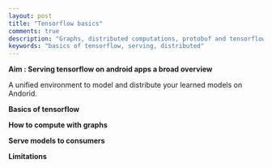 ```yaml
---
layout: post
title: "Tensorflow basics"
comments: true
description: "Graphs, distributed computations, protobuf and tensorflow serving"
keywords: "basics of tensorflow, serving, distributed"
---
```


**Aim : Serving tensorflow on android apps a broad overview**

A unified environment to model and distribute your learned models on Andorid.

**Basics of tensorflow** 

**How to compute with graphs**

**Serve models to consumers**

**Limitations**